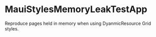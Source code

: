 # MauiStylesMemoryLeakTestApp

Reproduce pages held in memory when using DyanmicResource Grid styles.
